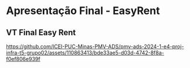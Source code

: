 # Apresentação Final - EasyRent

## VT Final Easy Rent

https://github.com/ICEI-PUC-Minas-PMV-ADS/pmv-ads-2024-1-e4-proj-infra-t5-grupo02/assets/110863413/bde33ae5-d03d-4742-8f8a-f0ef806e939f

